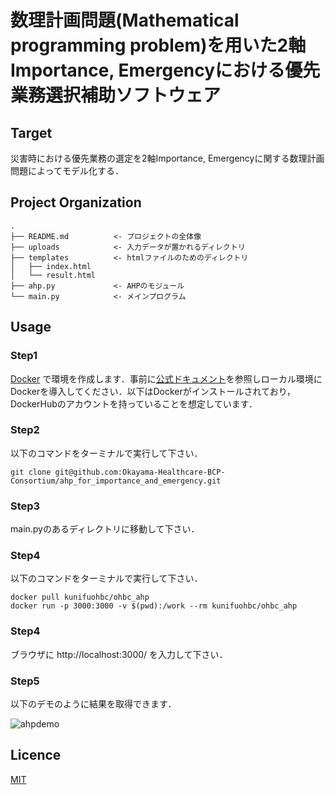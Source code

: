数理計画問題(Mathematical programming problem)を用いた2軸Importance, Emergencyにおける優先業務選択補助ソフトウェア
==============================

## Target

災害時における優先業務の選定を2軸Importance, Emergencyに関する数理計画問題によってモデル化する．

## Project Organization

    .
    ├── README.md          <- プロジェクトの全体像
    ├── uploads            <- 入力データが置かれるディレクトリ
    ├── templates          <- htmlファイルのためのディレクトリ
    │   ├── index.html
    │   └── result.html
    ├── ahp.py             <- AHPのモジュール
    └── main.py            <- メインプログラム

## Usage

### Step1

[Docker](https://www.docker.com/) で環境を作成します．事前に[公式ドキュメント](https://docs.docker.com/)を参照しローカル環境にDockerを導入してください．以下はDockerがインストールされており，DockerHubのアカウントを持っていることを想定しています．

### Step2

以下のコマンドをターミナルで実行して下さい．
```shell
git clone git@github.com:Okayama-Healthcare-BCP-Consortium/ahp_for_importance_and_emergency.git
```

### Step3

main.pyのあるディレクトリに移動して下さい．

### Step4

以下のコマンドをターミナルで実行して下さい．
```shell
docker pull kunifuohbc/ohbc_ahp
docker run -p 3000:3000 -v $(pwd):/work --rm kunifuohbc/ohbc_ahp
```

### Step4

ブラウザに http://localhost:3000/ を入力して下さい．

### Step5

以下のデモのように結果を取得できます．

![ahpdemo](https://user-images.githubusercontent.com/70554494/93549072-81bf3a00-f9a3-11ea-811f-c8a07ca0dd41.gif)

## Licence

[MIT](https://github.com/tcnksm/tool/blob/master/LICENCE)


